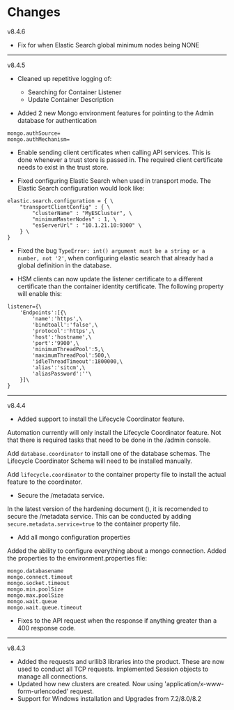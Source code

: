 # Changes

v8.4.6

* Fix for when Elastic Search global minimum nodes being NONE

---

v8.4.5

* Cleaned up repetitive logging of: 
    * Searching for Container Listener
    * Update Container Description

* Added 2 new Mongo environment features for pointing to the Admin database for authentication

```properties
mongo.authSource=
mongo.authMechanism=
```

* Enable sending client certificates when calling API services.  This is done whenever a trust store is passed in.  The required client certificate needs to exist in the trust store.

* Fixed configuring Elastic Search when used in transport mode.  The Elastic Search configuration would look like:

```properties
elastic.search.configuration = { \
	"transportClientConfig" : { \
		"clusterName" : "MyESCluster", \
		"minimumMasterNodes" : 1, \
		"esServerUrl" : "10.1.21.10:9300" \
	} \
}
```

* Fixed the bug `TypeError: int() argument must be a string or a number, not '2'`, when configuring elastic search that already had a global definition in the database.

* HSM clients can now update the listener certificate to a different certificate than the container identity certificate.  The following property will enable this:

```properties
listener={\
    'Endpoints':[{\
        'name':'https',\
        'bindtoall':'false',\
        'protocol':'https',\
        'host':'hostname',\
        'port':'9900',\
        'minimumThreadPool':5,\
        'maximumThreadPool':500,\
        'idleThreadTimeout':1800000,\
        'alias':'sitcm',\
        'aliasPassword':''\
    }]\
}
```

---

v8.4.4

* Added support to install the Lifecycle Coordinator feature.  

Automation currently will only install the Lifecycle Coordinator feature.  Not that there is required tasks that need to be done in the /admin console.  

Add `database.coordinator` to install one of the database schemas.  The Lifecycle Coordinator Schema will need to be installed manually.

Add `lifecycle.coordinator` to the container property file to install the actual feature to the coordinator.

* Secure the /metadata service.

In the latest version of the hardening document (), it is recomended to secure the /metadata service.  This can be conducted by adding `secure.metadata.service=true` to the container property file.

* Add all mongo configuration properties

Added the ability to configure everything about a mongo connection.  Added the properties to the environment.properties file:
```properties
mongo.databasename
mongo.connect.timeout
mongo.socket.timeout
mongo.min.poolSize
mongo.max.poolSize
mongo.wait.queue
mongo.wait.queue.timeout
```

* Fixes to the API request when the response if anything greater than a 400 response code.

---

v8.4.3

* Added the requests and urllib3 libraries into the product.  These are now used to conduct all TCP requests.  Implemented Session objects to manage all connections.
* Updated how new clusters are created.  Now using 'application/x-www-form-urlencoded' request.
* Support for Windows installation and Upgrades from 7.2/8.0/8.2